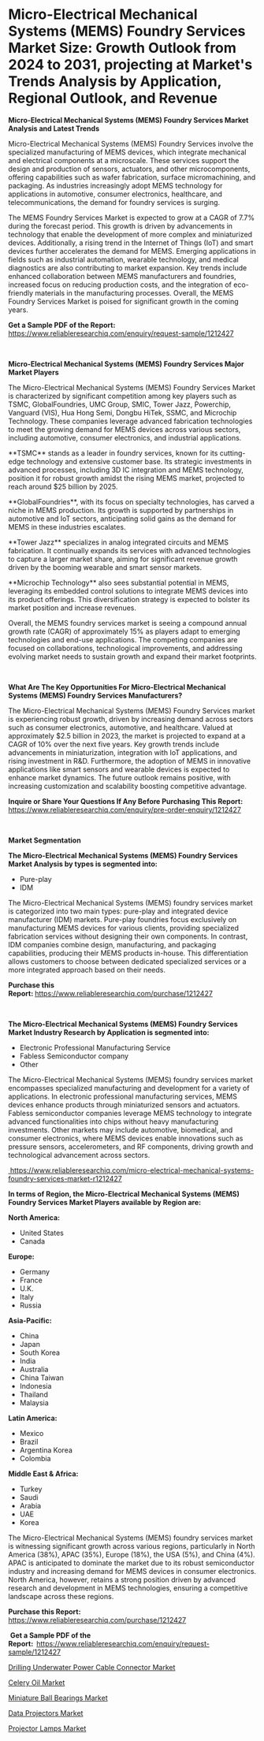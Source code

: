 <p><h1>Micro-Electrical Mechanical Systems (MEMS) Foundry Services Market Size: Growth Outlook from 2024 to 2031, projecting at Market's Trends Analysis by Application, Regional Outlook, and Revenue</h1></p><p><strong>Micro-Electrical Mechanical Systems (MEMS) Foundry Services Market Analysis and Latest Trends</strong></p>
<p><p>Micro-Electrical Mechanical Systems (MEMS) Foundry Services involve the specialized manufacturing of MEMS devices, which integrate mechanical and electrical components at a microscale. These services support the design and production of sensors, actuators, and other microcomponents, offering capabilities such as wafer fabrication, surface micromachining, and packaging. As industries increasingly adopt MEMS technology for applications in automotive, consumer electronics, healthcare, and telecommunications, the demand for foundry services is surging.</p><p>The MEMS Foundry Services Market is expected to grow at a CAGR of 7.7% during the forecast period. This growth is driven by advancements in technology that enable the development of more complex and miniaturized devices. Additionally, a rising trend in the Internet of Things (IoT) and smart devices further accelerates the demand for MEMS. Emerging applications in fields such as industrial automation, wearable technology, and medical diagnostics are also contributing to market expansion. Key trends include enhanced collaboration between MEMS manufacturers and foundries, increased focus on reducing production costs, and the integration of eco-friendly materials in the manufacturing processes. Overall, the MEMS Foundry Services Market is poised for significant growth in the coming years.</p></p>
<p><strong>Get a Sample PDF of the Report:&nbsp;</strong> <a href="https://www.reliableresearchiq.com/enquiry/request-sample/1212427?utm_campaign=1106&utm_medium=2&utm_source=Github&utm_content=ia&utm_term=06102024&utm_id=micro-electrical-mechanical-systems-mems-foundry-services">https://www.reliableresearchiq.com/enquiry/request-sample/1212427</a></p>
<p>&nbsp;</p>
<p><strong>Micro-Electrical Mechanical Systems (MEMS) Foundry Services Major Market Players</strong></p>
<p><p>The Micro-Electrical Mechanical Systems (MEMS) Foundry Services Market is characterized by significant competition among key players such as TSMC, GlobalFoundries, UMC Group, SMIC, Tower Jazz, Powerchip, Vanguard (VIS), Hua Hong Semi, Dongbu HiTek, SSMC, and Microchip Technology. These companies leverage advanced fabrication technologies to meet the growing demand for MEMS devices across various sectors, including automotive, consumer electronics, and industrial applications.</p><p>**TSMC** stands as a leader in foundry services, known for its cutting-edge technology and extensive customer base. Its strategic investments in advanced processes, including 3D IC integration and MEMS technology, position it for robust growth amidst the rising MEMS market, projected to reach around $25 billion by 2025.</p><p>**GlobalFoundries**, with its focus on specialty technologies, has carved a niche in MEMS production. Its growth is supported by partnerships in automotive and IoT sectors, anticipating solid gains as the demand for MEMS in these industries escalates.</p><p>**Tower Jazz** specializes in analog integrated circuits and MEMS fabrication. It continually expands its services with advanced technologies to capture a larger market share, aiming for significant revenue growth driven by the booming wearable and smart sensor markets.</p><p>**Microchip Technology** also sees substantial potential in MEMS, leveraging its embedded control solutions to integrate MEMS devices into its product offerings. This diversification strategy is expected to bolster its market position and increase revenues.</p><p>Overall, the MEMS foundry services market is seeing a compound annual growth rate (CAGR) of approximately 15% as players adapt to emerging technologies and end-use applications. The competing companies are focused on collaborations, technological improvements, and addressing evolving market needs to sustain growth and expand their market footprints.</p></p>
<p>&nbsp;</p>
<p><strong>What Are The Key Opportunities For Micro-Electrical Mechanical Systems (MEMS) Foundry Services Manufacturers?</strong></p>
<p><p>The Micro-Electrical Mechanical Systems (MEMS) Foundry Services market is experiencing robust growth, driven by increasing demand across sectors such as consumer electronics, automotive, and healthcare. Valued at approximately $2.5 billion in 2023, the market is projected to expand at a CAGR of 10% over the next five years. Key growth trends include advancements in miniaturization, integration with IoT applications, and rising investment in R&D. Furthermore, the adoption of MEMS in innovative applications like smart sensors and wearable devices is expected to enhance market dynamics. The future outlook remains positive, with increasing customization and scalability boosting competitive advantage.</p></p>
<p><strong>Inquire or Share Your Questions If Any Before Purchasing This Report:</strong> <a href="https://www.reliableresearchiq.com/enquiry/pre-order-enquiry/1212427?utm_campaign=1106&utm_medium=2&utm_source=Github&utm_content=ia&utm_term=06102024&utm_id=micro-electrical-mechanical-systems-mems-foundry-services">https://www.reliableresearchiq.com/enquiry/pre-order-enquiry/1212427</a></p>
<p>&nbsp;</p>
<p><strong>Market Segmentation</strong></p>
<p><strong>The Micro-Electrical Mechanical Systems (MEMS) Foundry Services Market Analysis by types is segmented into:</strong></p>
<p><ul><li>Pure-play</li><li>IDM</li></ul></p>
<p><p>The Micro-Electrical Mechanical Systems (MEMS) foundry services market is categorized into two main types: pure-play and integrated device manufacturer (IDM) markets. Pure-play foundries focus exclusively on manufacturing MEMS devices for various clients, providing specialized fabrication services without designing their own components. In contrast, IDM companies combine design, manufacturing, and packaging capabilities, producing their MEMS products in-house. This differentiation allows customers to choose between dedicated specialized services or a more integrated approach based on their needs.</p></p>
<p><strong>Purchase this Report:&nbsp;</strong><a href="https://www.reliableresearchiq.com/purchase/1212427?utm_campaign=1106&utm_medium=2&utm_source=Github&utm_content=ia&utm_term=06102024&utm_id=micro-electrical-mechanical-systems-mems-foundry-services">https://www.reliableresearchiq.com/purchase/1212427</a></p>
<p>&nbsp;</p>
<p><strong>The Micro-Electrical Mechanical Systems (MEMS) Foundry Services Market Industry Research by Application is segmented into:</strong></p>
<p><ul><li>Electronic Professional Manufacturing Service</li><li>Fabless Semiconductor company</li><li>Other</li></ul></p>
<p><p>The Micro-Electrical Mechanical Systems (MEMS) foundry services market encompasses specialized manufacturing and development for a variety of applications. In electronic professional manufacturing services, MEMS devices enhance products through miniaturized sensors and actuators. Fabless semiconductor companies leverage MEMS technology to integrate advanced functionalities into chips without heavy manufacturing investments. Other markets may include automotive, biomedical, and consumer electronics, where MEMS devices enable innovations such as pressure sensors, accelerometers, and RF components, driving growth and technological advancement across sectors.</p></p>
<p><a href="https://www.reliableresearchiq.com/micro-electrical-mechanical-systems-foundry-services-market-r1212427?utm_campaign=1106&utm_medium=2&utm_source=Github&utm_content=ia&utm_term=06102024&utm_id=micro-electrical-mechanical-systems-mems-foundry-services">&nbsp;https://www.reliableresearchiq.com/micro-electrical-mechanical-systems-foundry-services-market-r1212427</a></p>
<p><strong>In terms of Region, the Micro-Electrical Mechanical Systems (MEMS) Foundry Services Market Players available by Region are:</strong></p>
<p>
    <p> <strong> North America: </strong>
        <ul>
            <li>United States</li>
            <li>Canada</li>
        </ul>
        </p> 
    <p> <strong> Europe: </strong>
        <ul>
            <li>Germany</li>
            <li>France</li>
            <li>U.K.</li>
            <li>Italy</li>
            <li>Russia</li>
        </ul>
        </p> 
    <p> <strong> Asia-Pacific: </strong>
        <ul>
            <li>China</li>
            <li>Japan</li>
            <li>South Korea</li>
            <li>India</li>
            <li>Australia</li>
            <li>China Taiwan</li>
            <li>Indonesia</li>
            <li>Thailand</li>
            <li>Malaysia</li>
        </ul>
        </p> 
    <p> <strong> Latin America: </strong>
        <ul>
            <li>Mexico</li>
            <li>Brazil</li>
            <li>Argentina Korea</li>
            <li>Colombia</li>
        </ul>
        </p> 
    <p> <strong> Middle East & Africa: </strong>
        <ul>
            <li>Turkey</li>
            <li>Saudi</li>
            <li>Arabia</li>
            <li>UAE</li>
            <li>Korea</li>
        </ul>
    </p>
    </p>
<p><p>The Micro-Electrical Mechanical Systems (MEMS) foundry services market is witnessing significant growth across various regions, particularly in North America (38%), APAC (35%), Europe (18%), the USA (5%), and China (4%). APAC is anticipated to dominate the market due to its robust semiconductor industry and increasing demand for MEMS devices in consumer electronics. North America, however, retains a strong position driven by advanced research and development in MEMS technologies, ensuring a competitive landscape across these regions.</p></p>
<p><strong>Purchase this Report: </strong><a href="https://www.reliableresearchiq.com/purchase/1212427?utm_campaign=1106&utm_medium=2&utm_source=Github&utm_content=ia&utm_term=06102024&utm_id=micro-electrical-mechanical-systems-mems-foundry-services">https://www.reliableresearchiq.com/purchase/1212427</a></p>
<p>&nbsp;<strong>Get a Sample PDF of the Report:&nbsp;&nbsp;</strong><a href="https://www.reliableresearchiq.com/enquiry/request-sample/1212427?utm_campaign=1106&utm_medium=2&utm_source=Github&utm_content=ia&utm_term=06102024&utm_id=micro-electrical-mechanical-systems-mems-foundry-services">https://www.reliableresearchiq.com/enquiry/request-sample/1212427</a></p>
<p><strong></strong></p>
<p><p><a href="https://github.com/denzelze5o/Market-Research-Report-List-1/blob/main/drilling-underwater-power-cable-connector-market.md?utm_campaign=1106&utm_medium=2&utm_source=Github&utm_content=ia&utm_term=06102024&utm_id=micro-electrical-mechanical-systems-mems-foundry-services">Drilling Underwater Power Cable Connector Market</a></p><p><a href="https://medium.com/@evelynprice1905/investment-opportunities-in-the-celery-oil-sector-risk-analysis-and-roi-projections-2024-2031-46f38aff1b5b?utm_campaign=1106&utm_medium=2&utm_source=Github&utm_content=ia&utm_term=06102024&utm_id=micro-electrical-mechanical-systems-mems-foundry-services">Celery Oil Market</a></p><p><a href="https://www.linkedin.com/pulse/insights-miniature-ball-bearings-market-size-which-expanding-95-giqhf?utm_campaign=1106&utm_medium=2&utm_source=Github&utm_content=ia&utm_term=06102024&utm_id=micro-electrical-mechanical-systems-mems-foundry-services">Miniature Ball Bearings Market</a></p><p><a href="https://issuu.com/reportprime-2/docs/data-projectors-market-size-2030.pp_88e0cb57c4c1b2?utm_campaign=1106&utm_medium=2&utm_source=Github&utm_content=ia&utm_term=06102024&utm_id=micro-electrical-mechanical-systems-mems-foundry-services">Data Projectors Market</a></p><p><a href="https://issuu.com/reportprime-2/docs/projector-lamps-market-size-2030.pp_9e97b54b2d5614?utm_campaign=1106&utm_medium=2&utm_source=Github&utm_content=ia&utm_term=06102024&utm_id=micro-electrical-mechanical-systems-mems-foundry-services">Projector Lamps Market</a></p></p>